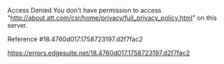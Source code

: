 Access Denied
You don't have permission to access "http://about.att.com/csr/home/privacy/full_privacy_policy.html" on this server.

Reference #18.4760d017.1758723197.d2f7fac2

https://errors.edgesuite.net/18.4760d017.1758723197.d2f7fac2
